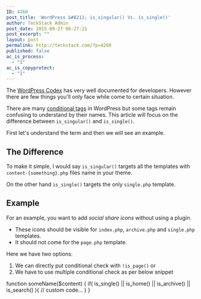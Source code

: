 ```yaml
---
ID: 4268
post_title: 'WordPress &#8211; is_singular() Vs. is_single()'
author: TeckStack Admin
post_date: 2015-09-27 06:27:21
post_excerpt: ""
layout: post
permalink: http://teckstack.com/?p=4268
published: false
ac_is_process:
  - "1"
ac_is_copyprotect:
  - "1"
---
```

The [WordPress Codex](https://codex.wordpress.org) has very well documented  for developers. However there are few things you'll only face while come to certain situation. 

There are many [conditional tags](https://codex.wordpress.org/Conditional_Tags) in WordPress but some tags remain confusing to understand by their names. This article will focus on the difference between `is_singular()` and `is_single()`.

First let's understand the term and then we will see an example.

## The Difference
To make it simple, I would say `is_singular()` targets all the templates with `content-{something}.php` files name in your theme.

On the other hand `is_single()` targets the only `single.php` template.

## Example
For an example, you want to add *social share icons* without using a plugin.
* These icons should be visible for `index.php`, `archive.php` and `single.php` templates.
* It should not come for the `page.php` template.

Here we have two options:
1. We can directly put conditional check with `!is_page()` or
2. We have to use multiple conditional check as per below snippet

function someName($content) {
	if( is_single() || is_home() || is_archive() || is_search() ){
		// custom code...
	}
}
